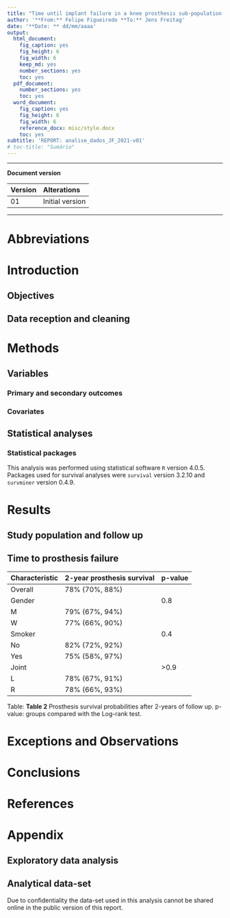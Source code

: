 ```yaml
---
title: "Time until implant failure in a knee prosthesis sub-population of the Helios Klinikum Berlin-Buch hospitals"
author: '**From:** Felipe Figueiredo **To:** Jens Freitag'
date: '**Date: ** dd/mm/aaaa'
output:
  html_document:
    fig_caption: yes
    fig_height: 6
    fig_width: 6
    keep_md: yes
    number_sections: yes
    toc: yes
  pdf_document:
    number_sections: yes
    toc: yes
  word_document:
    fig_caption: yes
    fig_height: 6
    fig_width: 6
    reference_docx: misc/style.docx
    toc: yes
subtitle: 'REPORT: analise_dados_JF_2021-v01'
# toc-title: "Sumário"
---
```




---

**Document version**


|Version |Alterations     |
|:-------|:---------------|
|01      |Initial version |

---

# Abbreviations

# Introduction

## Objectives

## Data reception and cleaning

# Methods



## Variables

### Primary and secondary outcomes

### Covariates

## Statistical analyses

### Statistical packages

This analysis was performed using statistical software `R` version 4.0.5.
Packages used for survival analyses were `survival` version 3.2.10 and `survminer` version 0.4.9.

# Results

## Study population and follow up

## Time to prosthesis failure


|**Characteristic** |2-year prosthesis survival |**p-value** |
|:------------------|:--------------------------|:-----------|
|Overall            |78% (70%, 88%)             |            |
|Gender             |                           |0.8         |
|M                  |79% (67%, 94%)             |            |
|W                  |77% (66%, 90%)             |            |
|Smoker             |                           |0.4         |
|No                 |82% (72%, 92%)             |            |
|Yes                |75% (58%, 97%)             |            |
|Joint              |                           |>0.9        |
|L                  |78% (67%, 91%)             |            |
|R                  |78% (66%, 93%)             |            |

Table: **Table 2** Prosthesis survival probabilities after 2-years of follow up.
p-value: groups compared with the Log-rank test.

# Exceptions and Observations

# Conclusions

# References

# Appendix

## Exploratory data analysis

## Analytical data-set

Due to confidentiality the data-set used in this analysis cannot be shared online in the public version of this report.


